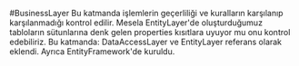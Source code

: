 ﻿#BusinessLayer
Bu katmanda işlemlerin geçerliliği ve kuralların karşılanıp karşılanmadığı kontrol edilir.
Mesela EntityLayer'de oluşturduğumuz tabloların sütunlarına denk gelen properties kısıtlara uyuyor mu onu kontrol edebiliriz.
Bu katmanda: DataAccessLayer ve EntityLayer referans olarak eklendi. Ayrıca EntityFramework'de kuruldu.